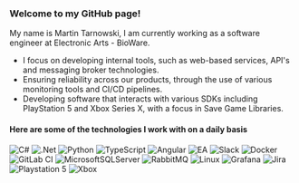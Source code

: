 ### Welcome to my GitHub page!

My name is Martin Tarnowski, I am currently working as a software engineer at Electronic Arts - BioWare.
 - I focus on developing internal tools, such as web-based services, API's and messaging broker technologies.
 - Ensuring reliability across our products, through the use of various monitoring tools and CI/CD pipelines.
 - Developing software that interacts with various SDKs including PlayStation 5 and Xbox Series X, with a focus in Save Game Libraries.
 
#### Here are some of the technologies I work with on a daily basis
![C#](https://img.shields.io/badge/c%23-%23239120.svg?style=for-the-badge&logo=c-sharp&logoColor=white) 
![.Net](https://img.shields.io/badge/.NET-5C2D91?style=for-the-badge&logo=.net&logoColor=white) 
![Python](https://img.shields.io/badge/python-3670A0?style=for-the-badge&logo=python&logoColor=ffdd54) 
![TypeScript](https://img.shields.io/badge/typescript-%23007ACC.svg?style=for-the-badge&logo=typescript&logoColor=white) 
![Angular](https://img.shields.io/badge/angular-%23DD0031.svg?style=for-the-badge&logo=angular&logoColor=white) 
![EA](https://img.shields.io/badge/ea-%23000000.svg?style=for-the-badge&logo=ea&logoColor=white) 
![Slack](https://img.shields.io/badge/Slack-4A154B?style=for-the-badge&logo=slack&logoColor=white)
![Docker](https://img.shields.io/badge/docker-%230db7ed.svg?style=for-the-badge&logo=docker&logoColor=white) 
![GitLab CI](https://img.shields.io/badge/gitlab%20ci-%23181717.svg?style=for-the-badge&logo=gitlab&logoColor=white) 
![MicrosoftSQLServer](https://img.shields.io/badge/Microsoft%20SQL%20Server-CC2927?style=for-the-badge&logo=microsoft%20sql%20server&logoColor=white) 
![RabbitMQ](https://img.shields.io/badge/Rabbitmq-FF6600?style=for-the-badge&logo=rabbitmq&logoColor=white) 
![Linux](https://img.shields.io/badge/Linux-FCC624?style=for-the-badge&logo=linux&logoColor=black) 
![Grafana](https://img.shields.io/badge/grafana-%23F46800.svg?style=for-the-badge&logo=grafana&logoColor=white) 
![Jira](https://img.shields.io/badge/jira-%230A0FFF.svg?style=for-the-badge&logo=jira&logoColor=white) 
![Playstation 5](https://img.shields.io/badge/Playstation%205-003791?style=for-the-badge&logo=playstation-5&logoColor=white) 
![Xbox](https://img.shields.io/badge/xbox-%23107C10.svg?style=for-the-badge&logo=xbox&logoColor=white)
